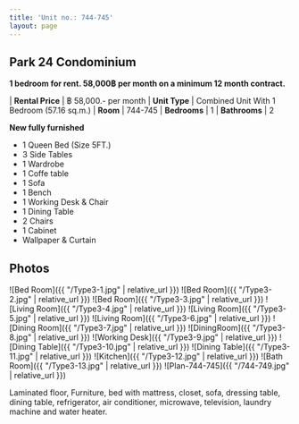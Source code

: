 ```yaml
---
title: 'Unit no.: 744-745'
layout: page
---
```


## Park 24 Condominium

**1 bedroom for rent. 58,000฿ per month on a minimum 12 month contract.**

| **Rental Price** |  ฿ 58,000.- per month
| **Unit Type** |  Combined Unit With 1 Bedroom (57.16 sq.m.)
| **Room** |  744-745
| **Bedrooms** |  1
| **Bathrooms** |  2

**New fully furnished**

* 1 Queen Bed (Size 5FT.)
* 3 Side Tables
* 1 Wardrobe
* 1 Coffe table
* 1 Sofa
* 1 Bench
* 1 Working Desk & Chair
* 1 Dining Table
* 2 Chairs
* 1 Cabinet
* Wallpaper & Curtain

## Photos

![Bed Room]({{ "/Type3-1.jpg" | relative_url }})
![Bed Room]({{ "/Type3-2.jpg" | relative_url }})
![Bed Room]({{ "/Type3-3.jpg" | relative_url }})
![Living Room]({{ "/Type3-4.jpg" | relative_url }})
![Living Room]({{ "/Type3-5.jpg" | relative_url }})
![Living Room]({{ "/Type3-6.jpg" | relative_url }})
![Dining Room]({{ "/Type3-7.jpg" | relative_url }})
![DiningRoom]({{ "/Type3-8.jpg" | relative_url }})
![Working Desk]({{ "/Type3-9.jpg" | relative_url }})
![Dining Table]({{ "/Type3-10.jpg" | relative_url }})
![Dining Table]({{ "/Type3-11.jpg" | relative_url }})
![Kitchen]({{ "/Type3-12.jpg" | relative_url }})
![Bath Room]({{ "/Type3-13.jpg" | relative_url }})
![Plan-744-745]({{ "/744-749.jpg" | relative_url }})

Laminated floor, Furniture, bed with mattress, closet, sofa, dressing table,
dining table, refrigerator, air conditioner, microwave, television, laundry
machine and water heater.
